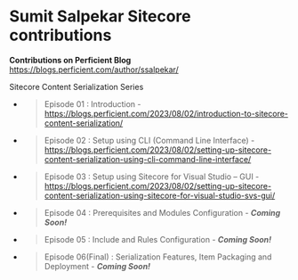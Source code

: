 # Sumit Salpekar Sitecore contributions


**Contributions on Perficient Blog**
https://blogs.perficient.com/author/ssalpekar/

Sitecore Content Serialization Series
- > Episode 01 : Introduction - https://blogs.perficient.com/2023/08/02/introduction-to-sitecore-content-serialization/
- > Episode 02 : Setup using CLI (Command Line Interface) - https://blogs.perficient.com/2023/08/02/setting-up-sitecore-content-serialization-using-cli-command-line-interface/
- > Episode 03 : Setup using Sitecore for Visual Studio – GUI - https://blogs.perficient.com/2023/08/02/setting-up-sitecore-content-serialization-using-sitecore-for-visual-studio-svs-gui/
- > Episode 04 : Prerequisites and Modules Configuration - _**Coming Soon!**_
- > Episode 05 : Include and Rules Configuration - _**Coming Soon!**_
- > Episode 06(Final) : Serialization Features, Item Packaging and Deployment - _**Coming Soon!**_
